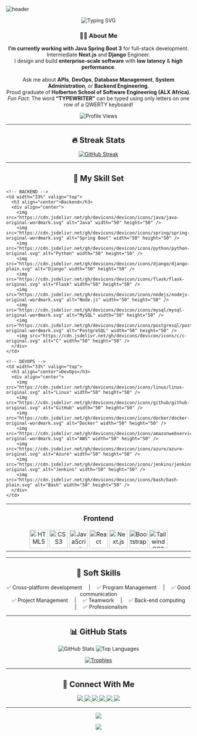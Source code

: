 <!-- 
    **************************************************************
    🌟 WORLD-CLASS GITHUB README FOR EWEDAIR0 ISRAEL AY0MIDE 🌟
    Feel free to tweak any part of this README to make it your own.
    **************************************************************
-->

<!-- TOP BANNER (WAVING) -->
![header](https://capsule-render.vercel.app/api?type=waving&color=gradient&height=230&section=header&text=Ewedairo%20Israel%20Ayomide&fontSize=36&fontAlign=50&fontAlignY=35)

<p align="center">
  <img src="https://readme-typing-svg.demolab.com?font=Fira+Code&size=20&duration=2000&pause=1000&color=F7F7F7&center=true&vCenter=true&width=435&lines=Hi+there!+I'm+Israel.;Full-Stack+Software+Engineer;Low+latency,+High+performance" alt="Typing SVG" />
</p>

<!-- INTRO / ABOUT ME -->
<h3 align="center">👨‍💻 About Me</h3>
<p align="center">
  <strong>I’m currently working with Java Spring Boot 3</strong> for full-stack development.<br/>
  Intermediate <strong>Next.js</strong> and <strong>Django</strong> Engineer.<br/>
  I design and build <strong>enterprise-scale software</strong> with <strong>low latency</strong> & <strong>high performance</strong>.<br/><br/>
  Ask me about <strong>APIs</strong>, <strong>DevOps</strong>, <strong>Database Management</strong>, <strong>System Administration</strong>, or <strong>Backend Engineering</strong>.<br/>
  Proud graduate of <strong>Holberton School of Software Engineering (ALX Africa)</strong>.<br/>
  <em>Fun Fact:</em> The word <strong>“TYPEWRITER”</strong> can be typed using only letters on one row of a QWERTY keyboard!
</p>

<p align="center">
  <img src="https://komarev.com/ghpvc/?username=Israelshecktar&style=for-the-badge&color=red&label=PROFILE+VIEWS" alt="Profile Views"/>
</p>

---

<!-- STREAK STATS -->
<h2 align="center">🔥 Streak Stats</h2>
<p align="center">
  <a href="https://git.io/streak-stats">
    <img src="https://github-readme-streak-stats.herokuapp.com?user=Israelshecktar&theme=dark&hide_border=true&date_format=j%20M%5B%20Y%5D" alt="GitHub Streak"/>
  </a>
</p>

---

<!-- SKILLS -->
<h2 align="center">🚀 My Skill Set</h2>

<table width="100%">
  <tr>
    <!-- FRONTEND -->
    <td width="33%" valign="top">
      <h3 align="center">Frontend</h3>
      <div align="center">
        <img src="https://cdn.jsdelivr.net/gh/devicons/devicon/icons/html5/html5-plain-wordmark.svg" alt="HTML5" width="50" height="50" />
        <img src="https://cdn.jsdelivr.net/gh/devicons/devicon/icons/css3/css3-plain-wordmark.svg" alt="CSS3" width="50" height="50" />
        <img src="https://cdn.jsdelivr.net/gh/devicons/devicon/icons/javascript/javascript-original.svg" alt="JavaScript" width="50" height="50" />
        <img src="https://cdn.jsdelivr.net/gh/devicons/devicon/icons/react/react-original-wordmark.svg" alt="React" width="50" height="50" />
        <img src="https://cdn.jsdelivr.net/gh/devicons/devicon/icons/nextjs/nextjs-line.svg" alt="Next.js" width="50" height="50" />
        <img src="https://cdn.jsdelivr.net/gh/devicons/devicon/icons/bootstrap/bootstrap-original.svg" alt="Bootstrap" width="50" height="50" />
        <img src="https://upload.wikimedia.org/wikipedia/commons/d/d5/Tailwind_CSS_Logo.svg" alt="Tailwind CSS" width="50" height="50" />
      </div>
    </td>

    <!-- BACKEND -->
    <td width="33%" valign="top">
      <h3 align="center">Backend</h3>
      <div align="center">
        <img src="https://cdn.jsdelivr.net/gh/devicons/devicon/icons/java/java-original-wordmark.svg" alt="Java" width="50" height="50" />
        <img src="https://cdn.jsdelivr.net/gh/devicons/devicon/icons/spring/spring-original-wordmark.svg" alt="Spring Boot" width="50" height="50" />
        <img src="https://cdn.jsdelivr.net/gh/devicons/devicon/icons/python/python-original.svg" alt="Python" width="50" height="50" />
        <img src="https://cdn.jsdelivr.net/gh/devicons/devicon/icons/django/django-plain.svg" alt="Django" width="50" height="50" />
        <img src="https://cdn.jsdelivr.net/gh/devicons/devicon/icons/flask/flask-original.svg" alt="Flask" width="50" height="50" />
        <img src="https://cdn.jsdelivr.net/gh/devicons/devicon/icons/nodejs/nodejs-original-wordmark.svg" alt="Node.js" width="50" height="50" />
        <img src="https://cdn.jsdelivr.net/gh/devicons/devicon/icons/mysql/mysql-original-wordmark.svg" alt="MySQL" width="50" height="50" />
        <img src="https://cdn.jsdelivr.net/gh/devicons/devicon/icons/postgresql/postgresql-original-wordmark.svg" alt="PostgreSQL" width="50" height="50" />
        <img src="https://cdn.jsdelivr.net/gh/devicons/devicon/icons/c/c-original.svg" alt="C" width="50" height="50" />
      </div>
    </td>

    <!-- DEVOPS -->
    <td width="33%" valign="top">
      <h3 align="center">DevOps</h3>
      <div align="center">
        <img src="https://cdn.jsdelivr.net/gh/devicons/devicon/icons/linux/linux-original.svg" alt="Linux" width="50" height="50" />
        <img src="https://cdn.jsdelivr.net/gh/devicons/devicon/icons/github/github-original.svg" alt="GitHub" width="50" height="50" />
        <img src="https://cdn.jsdelivr.net/gh/devicons/devicon/icons/docker/docker-original-wordmark.svg" alt="Docker" width="50" height="50" />
        <img src="https://cdn.jsdelivr.net/gh/devicons/devicon/icons/amazonwebservices/amazonwebservices-original-wordmark.svg" alt="AWS" width="50" height="50" />
        <img src="https://cdn.jsdelivr.net/gh/devicons/devicon/icons/azure/azure-original.svg" alt="Azure" width="50" height="50" />
        <img src="https://cdn.jsdelivr.net/gh/devicons/devicon/icons/jenkins/jenkins-original.svg" alt="Jenkins" width="50" height="50" />
        <img src="https://cdn.jsdelivr.net/gh/devicons/devicon/icons/bash/bash-plain.svg" alt="Bash" width="50" height="50" />
      </div>
    </td>
  </tr>
</table>

---

<!-- SOFT SKILLS -->
<h2 align="center">👔 Soft Skills</h2>
<p align="center">
  ✅ Cross-platform development &emsp;|&emsp; ✅ Program Management &emsp;|&emsp; ✅ Good communication <br/>
  ✅ Project Management &emsp;|&emsp; ✅ Teamwork &emsp;|&emsp; ✅ Back-end computing &emsp;|&emsp; ✅ Professionalism
</p>

---

<!-- GITHUB STATS -->
<h2 align="center">📊 GitHub Stats</h2>
<p align="center">
  <img src="https://github-readme-stats.vercel.app/api?username=Israelshecktar&show_icons=true&count_private=true&hide_border=true&theme=tokyonight" alt="GitHub Stats" />
  <img src="https://github-readme-stats.vercel.app/api/top-langs/?username=Israelshecktar&langs_count=8&layout=compact&theme=tokyonight&hide_border=true" alt="Top Languages" />
</p>

<p align="center">
  <a href="https://github.com/ryo-ma/github-profile-trophy">
    <img src="https://github-profile-trophy.vercel.app/?username=Israelshecktar&theme=onedark&no-frame=true&row=1&&margin-w=15" alt="Trophies" />
  </a>
</p>

---

<!-- CONNECT WITH ME -->
<h2 align="center">🤝 Connect With Me</h2>
<p align="center">
  <a href="https://github.com/Israelshecktar" target="_blank">
    <img src="https://img.shields.io/badge/GitHub-100000?style=for-the-badge&logo=github&logoColor=white"/>
  </a>
  <a href="https://dev.to/Israelshecktar" target="_blank">
    <img src="https://img.shields.io/badge/Dev.to-0A0A0A?style=for-the-badge&logo=dev.to&logoColor=white"/>
  </a>
  <a href="https://www.linkedin.com/in/israel-ewedairo-439bb5240/" target="_blank">
    <img src="https://img.shields.io/badge/LinkedIn-0077B5?style=for-the-badge&logo=linkedin&logoColor=white"/>
  </a>
  <a href="mailto:iamshecktar1996@gmail.com" target="_blank">
    <img src="https://img.shields.io/badge/Gmail-c14438?style=for-the-badge&logo=gmail&logoColor=white"/>
  </a>
  <a href="https://twitter.com/shecktar5" target="_blank">
    <img src="https://img.shields.io/badge/Twitter-1DA1F2?style=for-the-badge&logo=twitter&logoColor=white"/>
  </a>
  <a href="https://medium.com/@iamshecktar1996" target="_blank">
    <img src="https://img.shields.io/badge/Medium-black?style=for-the-badge&logo=medium&logoColor=white"/>
  </a>
</p>

---

<!-- BUY ME A COFFEE -->
<p align="center">
  <a href="https://www.buymeacoffee.com/Israelshecktar" target="_blank">
    <img src="https://img.shields.io/badge/Buy%20Me%20A%20Coffee-orange?style=for-the-badge&logo=buymeacoffee&logoColor=white" />
  </a>
</p>

<!-- FOOTER (WAVING) -->
<p align="center">
  <img src="https://capsule-render.vercel.app/api?type=waving&color=gradient&height=100&section=footer"/>
</p>
